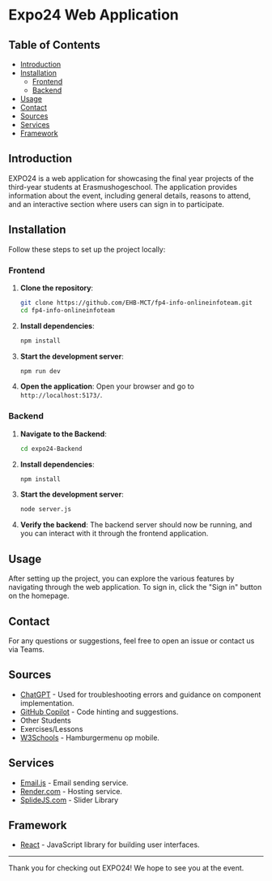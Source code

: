 # Expo24 Web Application

## Table of Contents

- [Introduction](#introduction)
- [Installation](#installation)
  - [Frontend](#frontend)
  - [Backend](#backend)
- [Usage](#usage)
- [Contact](#contact)
- [Sources](#sources)
- [Services](#services)
- [Framework](#framework)

## Introduction

EXPO24 is a web application for showcasing the final year projects of the third-year students at Erasmushogeschool. The application provides information about the event, including general details, reasons to attend, and an interactive section where users can sign in to participate.

## Installation

Follow these steps to set up the project locally:

### Frontend

1. **Clone the repository**:
    ```sh
    git clone https://github.com/EHB-MCT/fp4-info-onlineinfoteam.git
    cd fp4-info-onlineinfoteam
    ```

2. **Install dependencies**:
    ```sh
    npm install
    ```

3. **Start the development server**:
    ```sh
    npm run dev
    ```

4. **Open the application**:
    Open your browser and go to `http://localhost:5173/`.

### Backend

1. **Navigate to the Backend**:
    ```sh
    cd expo24-Backend
    ```

2. **Install dependencies**:
    ```sh
    npm install
    ```

3. **Start the development server**:
    ```sh
    node server.js
    ```

4. **Verify the backend**:
    The backend server should now be running, and you can interact with it through the frontend application.

## Usage

After setting up the project, you can explore the various features by navigating through the web application. To sign in, click the "Sign in" button on the homepage.

## Contact

For any questions or suggestions, feel free to open an issue or contact us via Teams.

## Sources

- [ChatGPT](https://chatgpt.com/) - Used for troubleshooting errors and guidance on component implementation.
- [GitHub Copilot](https://github.com/features/copilot) - Code hinting and suggestions.
- Other Students
- Exercises/Lessons
- [W3Schools](https://www.w3schools.com/howto/howto_js_mobile_navbar.asp) - Hamburgermenu op mobile.

## Services

- [Email.js](https://www.emailjs.com/) - Email sending service.
- [Render.com](https://render.com/) - Hosting service.
- [SplideJS.com](https://splidejs.com/) - Slider Library

## Framework

- [React](https://react.dev/) - JavaScript library for building user interfaces.

---

Thank you for checking out EXPO24! We hope to see you at the event.
